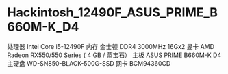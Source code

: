 # Hackintosh_12490F_ASUS_PRIME_B660M-K_D4

处理器 Intel Core i5-12490F 
内存 金士顿 DDR4 3000MHz 16Gx2
昱卡 AMD Radeon RX550/550 Series ( 4 GB / 蓝宝石）
主板 ASUS PRIME B660M-K D4 
主硬盘 WD-SN850-BLACK-500G-SSD
网卡 BCM94360CD
